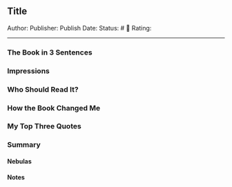 ## Title

Author:
Publisher:
Publish Date:
Status: # 💫
Rating:

---

### The Book in 3 Sentences

### Impressions

### Who Should Read It?

### How the Book Changed Me

### My Top Three Quotes

### Summary

#### Nebulas

#### Notes

